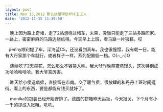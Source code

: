 ```yaml
---
layout: post
title: Nov 15,2012 那么烧纸得愁坏环卫工人
date: '2012-11-15 11:39:50'
---
```



    晚上因为路上奇堵，走了2站想绕过堵车，未果，没辙只能走了三站多路回家。一路上，密密麻麻的马路边烧纸得。今天早上上班，看马路一片狼藉。哎

   penny顺利提了车，深海蓝C5，还没看到真车。我也很憧憬，我有朝一日，能有大丹家那个车就行，或者样子一样，系列配置低一档。O(∩_∩)O

    连续吃了2天菜花，怎么那么不容易入味。我大爷昨晚熬夜蒸馒头，这次特别成功哈哈哈哈哈。我大爷真厉害。

    昨天给小侯送单据，直接留在市南。交了暖气费，很放肆的和丹丹上班时间逛街。看上的东西，要是都能有钱买就好了。

    monika的包装已经开始安排了。德国的拼箱昨天运抵，今天报关。下个月有小一千的提成入账哦。吼吼。


